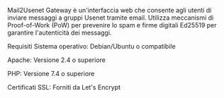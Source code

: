 Mail2Usenet Gateway è un'interfaccia web che consente agli utenti di inviare messaggi a gruppi Usenet tramite email. Utilizza meccanismi di Proof-of-Work (PoW) per prevenire lo spam e firme digitali Ed25519 per garantire l'autenticità dei messaggi.​

Requisiti
Sistema operativo: Debian/Ubuntu o compatibile

Apache: Versione 2.4 o superiore

PHP: Versione 7.4 o superiore

Certificati SSL: Forniti da Let's Encrypt​
